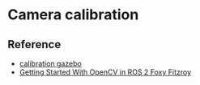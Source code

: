 # Camera calibration


## Reference
- [calibration gazebo](https://github.com/oKermorgant/calibration_gazebo)
- [Getting Started With OpenCV in ROS 2 Foxy Fitzroy](https://automaticaddison.com/getting-started-with-opencv-in-ros-2-foxy-fitzroy-python/)